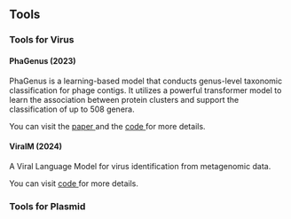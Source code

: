 ## Tools

### Tools for Virus

#### PhaGenus (2023)
PhaGenus is a learning-based model that conducts genus-level taxonomic classification for phage contigs. It utilizes a powerful transformer model to learn the association between protein clusters and support the classification of up to 508 genera. 

You can visit the <a href="https://academic.oup.com/bib/article/24/6/bbad408/7420494?login=true#425616568"> paper </a>  and the  <a href="https://github.com/jiaojiaoguan/phagenus"> code </a> for more details. 

#### ViralM (2024)
A Viral Language Model for virus identification from metagenomic data.

You can visit <a href="https://github.com/ChengPENG-wolf/ViraLM"> code </a> for more details. 


### Tools for Plasmid

